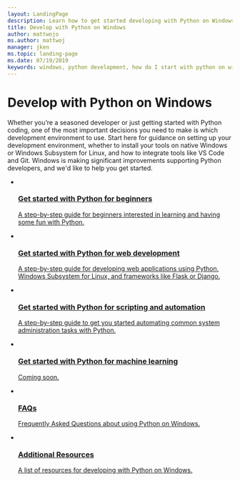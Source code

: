 ```yaml
---
layout: LandingPage
description: Learn how to get started developing with Python on Windows PCs.
title: Develop with Python on Windows
author: mattwojo 
ms.author: mattwoj 
manager: jken
ms.topic: landing-page
ms.date: 07/19/2019
keywords: windows, python development, how do I start with python on windows, python on windows subystem for linux, python with wsl, set up development environment for python on windows, IDE for python on Windows, where is python installed on windows, run python on windows, python for beginners on windows
---
```


# Develop with Python on Windows

Whether you’re a seasoned developer or just getting started with Python coding, one of the most important decisions you need to make is which development environment to use. Start here for guidance on setting up your development environment, whether to install your tools on native Windows or Windows Subsystem for Linux, and how to integrate tools like VS Code and Git. Windows is making significant improvements supporting Python developers, and we'd like to help you get started.

<ul class="cardsK panelContent">
    <li>
      <a href="get-started/python-for-education.md">
        <div class="cardSize">
            <div class="cardPadding">
                <div class="card">
                    <div class="cardImageOuter">
                        <div class="cardImage bgdAccent1">
                            <img data-scaleimage="/media/illustrations/ms365enterprise-partner-resource-training-1.svg?branch=master" alt="" />
                        </div>
                    </div>
                    <div class="cardText">
                        <h3>Get started with Python for beginners</h3>
                        <p>A step-by-step guide for beginners interested in learning and having some fun with Python.</p>
                    </div>
                </div>
            </div>
        </div>
      </a>
    </li>
    <li>
      <a href="get-started/python-for-web.md">
        <div class="cardSize">
            <div class="cardPadding">
                <div class="card">
                    <div class="cardImageOuter">
                        <div class="cardImage bgdAccent1">
                            <img data-scaleimage="/media/hubs/windows/win_developer-desktop.svg?branch=master" alt="" />
                        </div>
                    </div>
                    <div class="cardText">
                        <h3>Get started with Python for web development</h3>
                        <p>A step-by-step guide for developing web applications using Python, Windows Subsystem for Linux, and frameworks like Flask or Django.</p>
                    </div>
                </div>
            </div>
        </div>
      </a>
    </li>
    <li>
      <a href="get-started/python-for-scripting.md">
        <div class="cardSize">
            <div class="cardPadding">
                <div class="card">
                    <div class="cardImageOuter">
                        <div class="cardImage bgdAccent1">
                            <img data-scaleimage="/media/illustrations/biztalk-get-started-get-started.svg?branch=master" alt="" />
                        </div>
                    </div>
                    <div class="cardText">
                        <h3>Get started with Python for scripting and automation</h3>
                        <p>A step-by-step guide to get you started automating common system administration tasks with Python.</p>
                    </div>
                </div>
            </div>
        </div>
      </a>
    </li>
    <li>
      <a href="#">
        <div class="cardSize">
            <div class="cardPadding">
                <div class="card">
                    <div class="cardImageOuter">
                        <div class="cardImage bgdAccent1">
                            <img data-scaleimage="/media/hubs/windows/windows-ai.svg?branch=master" alt="" />
                        </div>
                    </div>
                    <div class="cardText">
                        <h3>Get started with Python for machine learning</h3>
                        <p>Coming soon.</p>
                    </div>
                </div>
            </div>
        </div>
      </a>
    </li>
    <li>
      <a href="faqs.md">
        <div class="cardSize">
            <div class="cardPadding">
                <div class="card">
                    <div class="cardImageOuter">
                        <div class="cardImage bgdAccent1">
                            <img data-scaleimage="/media/hubs/windows/win_hardware-dev-4.svg?branch=master" alt="" />
                        </div>
                    </div>
                    <div class="cardText">
                        <h3>FAQs</h3>
                        <p>Frequently Asked Questions about using Python on Windows.</p>
                    </div>
                </div>
            </div>
        </div>
      </a>
    </li>
    <li>
      <a href="resources.md">
        <div class="cardSize">
            <div class="cardPadding">
                <div class="card">
                    <div class="cardImageOuter">
                        <div class="cardImage bgdAccent1">
                            <img data-scaleimage="/media/hubs/windows/win_it-pro-1.svg?branch=master" alt="" />
                        </div>
                    </div>
                    <div class="cardText">
                        <h3>Additional Resources</h3>
                        <p>A list of resources for developing with Python on Windows.</p>
                    </div>
                </div>
            </div>
        </div>
      </a>
    </li>
</ul>
